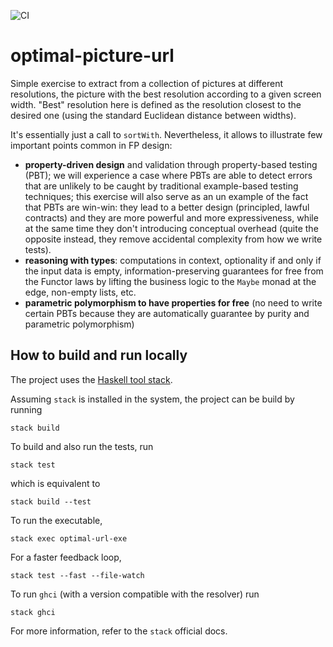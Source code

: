 ![CI](https://github.com/alessandrocandolini/optimal-picture-url/workflows/CI/badge.svg)

# optimal-picture-url

Simple exercise to extract from a collection of pictures at different resolutions, the picture with the best resolution according to a given screen width. "Best" resolution here is defined as the resolution closest to the desired one (using the standard Euclidean distance between widths). 

It's essentially just a call to `sortWith`. Nevertheless, it allows to illustrate few important points common in FP design: 
* **property-driven design** and validation through property-based testing (PBT); we will experience a case where PBTs are able to detect errors that are unlikely to be caught by traditional example-based testing techniques; this exercise will also serve as an un example of the fact that PBTs are win-win: they lead to a better design (principled, lawful contracts) and they are more powerful and more expressiveness, while at the same time they don't  introducing conceptual overhead (quite the opposite instead, they remove accidental complexity from how we write tests). 
* **reasoning with types**: computations in context, optionality if and only if the input data is empty, information-preserving guarantees for free from the Functor laws by lifting the business logic to the `Maybe` monad at the edge, non-empty lists, etc. 
* **parametric polymorphism to have properties for free** (no need to write certain PBTs because they are automatically guarantee by purity and parametric polymorphism) 


## How to build and run locally

The project uses the [Haskell tool stack](https://docs.haskellstack.org/en/stable/README/).

Assuming `stack` is installed in the system, the project can be build by running
```
stack build
```
To build and also run the tests, run
```
stack test
```
which is equivalent to
```
stack build --test
```
To run the executable,
```
stack exec optimal-url-exe
```
For a faster feedback loop,
```
stack test --fast --file-watch
```
To run `ghci` (with a version compatible with the resolver) run
```
stack ghci
```
For more information, refer to the `stack` official docs.
